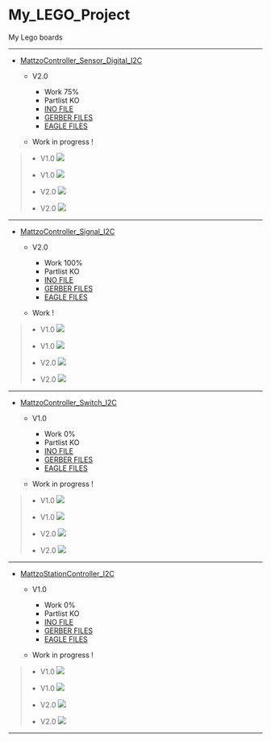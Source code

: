 # My_LEGO_Project

 My Lego boards

-----------------------------------------------------------------

+ [MattzoController_Sensor_Digital_I2C](https://github.com/Backkevin/My_LEGO_Project/tree/master/MattzoController_Sensor_Digital_I2C)

	+ V2.0
		* Work 75%
		* Partlist KO
		* [INO FILE](https://github.com/Backkevin/My_LEGO_Project/tree/master/MattzoController_Sensor_Digital_I2C/INO/MattzoController_Sensor_Digital_I2C)
		* [GERBER FILES](https://github.com/Backkevin/My_LEGO_Project/tree/master/MattzoController_Sensor_Digital_I2C/GERBER%20FILES)
		* [EAGLE FILES](https://github.com/Backkevin/My_LEGO_Project/tree/master/MattzoController_Sensor_Digital_I2C/EAGLE)
		
	+ Work in progress !
>+ V1.0
>![](https://github.com/Backkevin/My_LEGO_Project/blob/master/MattzoController_Sensor_Digital_I2C/IMAGE/CPU.jpg)
>+ V1.0
>![](https://github.com/Backkevin/My_LEGO_Project/blob/master/MattzoController_Sensor_Digital_I2C/IMAGE/INPUT.jpg)
>
>+ V2.0
>![](https://github.com/Backkevin/My_LEGO_Project/blob/master/MattzoController_Sensor_Digital_I2C/IMAGE/CPU2.jpg)
>+ V2.0
>![](https://github.com/Backkevin/My_LEGO_Project/blob/master/MattzoController_Sensor_Digital_I2C/IMAGE/INPUT2.jpg)
-----------------------------------------------------------------


+ [MattzoController_Signal_I2C](https://github.com/Backkevin/My_LEGO_Project/tree/master/MattzoController_Signal_I2C)

	+ V2.0
		* Work 100%
		* Partlist KO
		* [INO FILE](https://github.com/Backkevin/My_LEGO_Project/tree/master/MattzoController_Signal_I2C/INO/MattzoController_Signal_I2C)
		* [GERBER FILES](https://github.com/Backkevin/My_LEGO_Project/tree/master/MattzoController_Signal_I2C/GERBER%20FILES)
		* [EAGLE FILES](https://github.com/Backkevin/My_LEGO_Project/tree/master/MattzoController_Signal_I2C/EAGLE)
		
	+ Work !
>+ V1.0
>![](https://github.com/Backkevin/My_LEGO_Project/blob/master/MattzoController_Signal_I2C/IMAGE/CPU.jpg)
>+ V1.0
>![](https://github.com/Backkevin/My_LEGO_Project/blob/master/MattzoController_Signal_I2C/IMAGE/OUTPUT.jpg)
>
>+ V2.0
>![](https://github.com/Backkevin/My_LEGO_Project/blob/master/MattzoController_Signal_I2C/IMAGE/CPU2.jpg)
>+ V2.0
>![](https://github.com/Backkevin/My_LEGO_Project/blob/master/MattzoController_Signal_I2C/IMAGE/OUTPUT2.jpg)

-----------------------------------------------------------------


+ [MattzoController_Switch_I2C](https://github.com/Backkevin/My_LEGO_Project/tree/master/MattzoController_Switch_I2C)

	+ V1.0
		* Work 0%
		* Partlist KO
		* [INO FILE](https://github.com/Backkevin/My_LEGO_Project/tree/master/MattzoController_Switch_I2C/INO/MattzoController_Switch_I2C)
		* [GERBER FILES](https://github.com/Backkevin/My_LEGO_Project/tree/master/MattzoController_Switch_I2C/GERBER%20FILES)
		* [EAGLE FILES](https://github.com/Backkevin/My_LEGO_Project/tree/master/MattzoController_Switch_I2C/EAGLE)
		
	+ Work in progress !
>+ V1.0
>![](https://github.com/Backkevin/My_LEGO_Project/blob/master/MattzoController_Switch_I2C/IMAGE/CPU.jpg)
>+ V1.0
>![](https://github.com/Backkevin/My_LEGO_Project/blob/master/MattzoController_Switch_I2C/IMAGE/PWM1.jpg)
>
>+ V2.0
>![](https://github.com/Backkevin/My_LEGO_Project/blob/master/MattzoController_Switch_I2C/IMAGE/CPU2.jpg)
>+ V2.0
>![](https://github.com/Backkevin/My_LEGO_Project/blob/master/MattzoController_Switch_I2C/IMAGE/Default.jpg)

-----------------------------------------------------------------


+ [MattzoStationController_I2C](https://github.com/Backkevin/My_LEGO_Project/tree/master/MattzoStationController_I2C)

	+ V1.0
		* Work 0%
		* Partlist KO
		* [INO FILE](https://github.com/Backkevin/My_LEGO_Project/tree/master/MattzoStationController_I2C/INO/MattzoStationController_I2C)
		* [GERBER FILES](https://github.com/Backkevin/My_LEGO_Project/tree/master/MattzoStationController_I2C/GERBER%20FILES)
		* [EAGLE FILES](https://github.com/Backkevin/My_LEGO_Project/tree/master/MattzoStationController_I2C/EAGLE)
		
	+ Work in progress !
>+ V1.0
>![](https://github.com/Backkevin/My_LEGO_Project/blob/master/MattzoStationController_I2C/IMAGE/CPU.jpg)
>+ V1.0
>![](https://github.com/Backkevin/My_LEGO_Project/blob/master/MattzoStationController_I2C/IMAGE/Default.jpg)
>
>+ V2.0
>![](https://github.com/Backkevin/My_LEGO_Project/blob/master/MattzoStationController_I2C/IMAGE/CPU2.jpg)
>+ V2.0
>![](https://github.com/Backkevin/My_LEGO_Project/blob/master/MattzoStationController_I2C/IMAGE/Default.jpg)

-----------------------------------------------------------------
